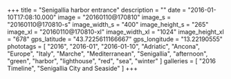 +++
title = "Senigallia harbor entrance"
description = ""
date = "2016-01-10T17:08:10.000"
image = "20160110@170810"
image_s = "20160110@170810-s"
image_width_s = "400"
image_height_s = "265"
image_xl = "20160110@170810-xl"
image_width_xl = "1024"
image_height_xl = "678"
gps_latitude = "43.7225611166667"
gps_longitude = "13.22190555"
phototags = [ "2016", "2016-01", "2016-01-10", "Adriatic", "Ancona", "Europe", "Italy", "Marche", "Mediterranean", "Senigallia", "afternoon", "green", "harbor", "lighthouse", "red", "sea", "winter" ]
galleries = [ "2016 Timeline", "Senigallia City and Seaside" ]
+++
